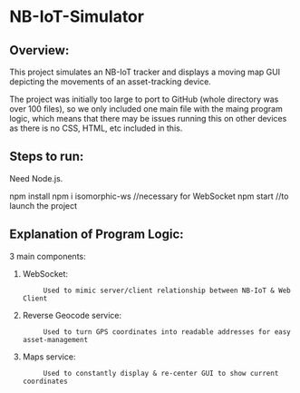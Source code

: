 # NB-IoT-Simulator

## Overview:
This project simulates an NB-IoT tracker and displays a moving map GUI depicting the movements of an asset-tracking device.

The project was initially too large to port to GitHub (whole directory was over 100 files), so we only included one main file with the maing program logic, which means that there may be issues running this on other devices as there is no CSS, HTML, etc included in this.

## Steps to run:
Need Node.js.

npm install
npm i isomorphic-ws //necessary for WebSocket
npm start //to launch the project

## Explanation of Program Logic:
3 main components:

1) WebSocket:
  
            Used to mimic server/client relationship between NB-IoT & Web Client
  
2) Reverse Geocode service:
  
            Used to turn GPS coordinates into readable addresses for easy asset-management
  
3) Maps service:
  
            Used to constantly display & re-center GUI to show current coordinates
  
  
